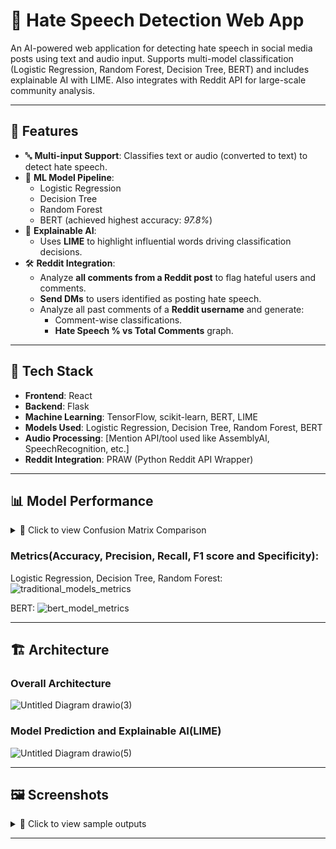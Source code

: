 # 🛑 Hate Speech Detection Web App

An AI-powered web application for detecting hate speech in social media posts using text and audio input. Supports multi-model classification (Logistic Regression, Random Forest, Decision Tree, BERT) and includes explainable AI with LIME. Also integrates with Reddit API for large-scale community analysis.

---

## 🚀 Features

- 🔤 **Multi-input Support**: Classifies text or audio (converted to text) to detect hate speech.
- 🧠 **ML Model Pipeline**:
  - Logistic Regression
  - Decision Tree
  - Random Forest
  - BERT (achieved highest accuracy: _97.8%_)
- 🧾 **Explainable AI**:
  - Uses **LIME** to highlight influential words driving classification decisions.
- 🛠️ **Reddit Integration**:
  - Analyze **all comments from a Reddit post** to flag hateful users and comments.
  - **Send DMs** to users identified as posting hate speech.
  - Analyze all past comments of a **Reddit username** and generate:
    - Comment-wise classifications.
    - **Hate Speech % vs Total Comments** graph.

---

## 🧰 Tech Stack

- **Frontend**: React
- **Backend**: Flask
- **Machine Learning**: TensorFlow, scikit-learn, BERT, LIME
- **Models Used**: Logistic Regression, Decision Tree, Random Forest, BERT
- **Audio Processing**: [Mention API/tool used like AssemblyAI, SpeechRecognition, etc.]
- **Reddit Integration**: PRAW (Python Reddit API Wrapper)

---

## 📊 Model Performance

<details>
<summary>🔎 Click to view Confusion Matrix Comparison</summary>
<br>

<table>
  <tr>
    <th>Logistic Regression</th>
    <th>Decision Tree</th>
  </tr>
  <tr>
    <td align="center">
      <img src="https://github.com/user-attachments/assets/792e6766-039f-49ce-a91b-fe92dea59630" width="300"/>
    </td>
    <td align="center">
      <img src="https://github.com/user-attachments/assets/eeb3e525-d369-41d9-ae1b-bc612118e759" width="300"/>
    </td>
  </tr>
  <tr>
    <th>Random Forest</th>
    <th>BERT Model</th>
  </tr>
  <tr>
    <td align="center">
      <img src="https://github.com/user-attachments/assets/373dcc7f-90ef-4dcb-80d4-58622fcfaef1" width="300"/>
    </td>
    <td align="center">
      <img src="https://github.com/user-attachments/assets/4f3d34ae-6ebe-4ccb-b592-d1f16464b969" width="300"/>
    </td>
  </tr>
</table>

</details>

### Metrics(Accuracy, Precision, Recall, F1 score and Specificity):
Logistic Regression, Decision Tree, Random Forest:
![traditional_models_metrics](https://github.com/user-attachments/assets/63e3e1d1-8478-480e-8422-dccee74a22aa)

BERT:
![bert_model_metrics](https://github.com/user-attachments/assets/bc01ffb7-a010-4a2d-8a7a-707911faf3b7)



---

## 🏗️ Architecture

### Overall Architecture
![Untitled Diagram drawio(3)](https://github.com/user-attachments/assets/f8f482d8-533f-4ad5-96cb-573c724d2c8f)

### Model Prediction and Explainable AI(LIME)
![Untitled Diagram drawio(5)](https://github.com/user-attachments/assets/1b685ed8-d060-4956-a548-3819c511bace)



---

## 🖼️ Screenshots

<details>
<summary>🔎 Click to view sample outputs</summary>

### Hate Speech Detection & LIME Analysis
![hate_detect_page](https://github.com/user-attachments/assets/84ffa827-8bc8-4e1f-ab47-51e2965d362b)

### Reddit API Intergration
![Reddit_comment_page](https://github.com/user-attachments/assets/6a7347bf-b5de-4675-9a0f-50e1881889f5)

![Reddit _user_page](https://github.com/user-attachments/assets/e63b9a48-e38b-47ad-8fcd-55bdfcd5e868)



</details>

---

